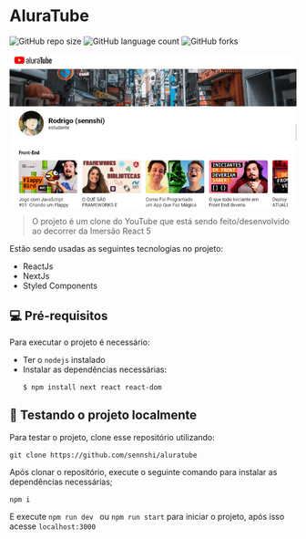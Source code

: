 # AluraTube

![GitHub repo size](https://img.shields.io/github/repo-size/sennshi/aluratube?style=for-the-badge)
![GitHub language count](https://img.shields.io/github/languages/count/sennshi/aluratube?style=for-the-badge)
![GitHub forks](https://img.shields.io/github/forks/sennshi/aluratube?style=for-the-badge)

<img align="center" src="overview.png" alt="overview">

> O projeto é um clone do YouTube que está sendo feito/desenvolvido ao decorrer da Imersão React 5

Estão sendo usadas as seguintes tecnologias no projeto:
* ReactJs
* NextJs
* Styled Components

## 💻 Pré-requisitos
Para executar o projeto é necessário:
* Ter o `nodejs` instalado
* Instalar as dependências necessárias:
  ```
  $ npm install next react react-dom
  ```

## 🚀 Testando o projeto localmente

Para testar o projeto, clone esse repositório utilizando:
```
git clone https://github.com/sennshi/aluratube
```
Após clonar o repositório, execute o seguinte comando para instalar as dependências necessárias;
```
npm i
```
E execute `npm run dev ` ou `npm run start` para iniciar o projeto, após isso acesse `localhost:3000`

